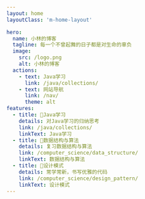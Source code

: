 ```yaml
---
layout: home
layoutClass: 'm-home-layout'

hero:
  name: 小林的博客
  tagline: 每一个不曾起舞的日子都是对生命的辜负
  image:
    src: /logo.png
    alt: 小林的博客
  actions:
    - text: Java学习
      link: /java/collections/
    - text: 网站导航
      link: /nav/
      theme: alt
features:
  - title: 🍵Java学习
    details: 对Java学习的归纳思考
    link: /java/collections/
    linkText: Java学习
  - title: 🍔数据结构与算法
    details: 复习数据结构与算法
    link: /computer_science/data_structure/
    linkText: 数据结构与算法
  - title: 🧀设计模式
    details: 常学常新，书写优雅的代码
    link: /computer_science/design_pattern/
    linkText: 设计模式
---
```


<style>
/*爱的魔力转圈圈*/
/*.m-home-layout .image-src:hover {
  transform: translate(-50%, -50%) rotate(666turn);
  transition: transform 59s 1s cubic-bezier(0.3, 0, 0.8, 1);
}*/
.m-home-layout .details small {
  opacity: 0.8;
}
.m-home-layout .bottom-small {
  display: block;
  margin-top: 2em;
  text-align: right;
}
</style>
